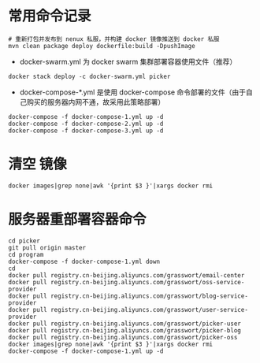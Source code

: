 # 常用命令记录
```shell script
# 重新打包并发布到 nenux 私服，并构建 docker 镜像推送到 docker 私服
mvn clean package deploy dockerfile:build -DpushImage
```
* docker-swarm.yml 为 docker swarm 集群部署容器使用文件（推荐）
```shell script
docker stack deploy -c docker-swarm.yml picker
```

* docker-compose-*.yml 是使用 docker-compose 命令部署的文件（由于自己购买的服务器内网不通，故采用此策略部署）
```shell script
docker-compose -f docker-compose-1.yml up -d 
docker-compose -f docker-compose-2.yml up -d 
docker-compose -f docker-compose-3.yml up -d 
```

# 清空  <NONE> 镜像
```shell script
docker images|grep none|awk '{print $3 }'|xargs docker rmi
```

# 服务器重部署容器命令
```shell script
cd picker
git pull origin master
cd program
docker-compose -f docker-compose-1.yml down
cd 
docker pull registry.cn-beijing.aliyuncs.com/grasswort/email-center
docker pull registry.cn-beijing.aliyuncs.com/grasswort/oss-service-provider
docker pull registry.cn-beijing.aliyuncs.com/grasswort/blog-service-provider
docker pull registry.cn-beijing.aliyuncs.com/grasswort/user-service-provider
docker pull registry.cn-beijing.aliyuncs.com/grasswort/picker-user
docker pull registry.cn-beijing.aliyuncs.com/grasswort/picker-blog
docker pull registry.cn-beijing.aliyuncs.com/grasswort/picker-oss
docker images|grep none|awk '{print $3 }'|xargs docker rmi
docker-compose -f docker-compose-1.yml up -d
```
